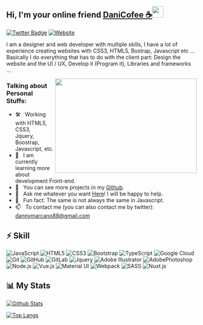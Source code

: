 ## Hi, I'm  your online friend [DaniCofee ☕](https://twitter.com/CofeeDev/)<img src="https://raw.githubusercontent.com/aemmadi/aemmadi/master/wave.gif" width="30px">

[![Twitter Badge](https://img.shields.io/badge/-DaniCofee-blue?style=flat-square&logo=Twitter&logoColor=white&link=https://twitter.com/CofeeDev/)](https://twitter.com/CofeeDev)
[![Website](https://img.shields.io/badge/-Website-black?style=flat-square&logo=google-chrome&logoColor=%230076D6&link=https://cofeedev.github.io/Portafolio/)](https://cofeedev.github.io/Portafolio/)

I am a designer and web developer with multiple skills, I have a lot of experience creating websites with CSS3, HTML5, Bostrap, Javascript etc ...
Basically I do everything that has to do with the client part: Design the website and the UI / UX, Develop it (Program it), Libraries and frameworks ...

<img align="right" height="250" width="375" alt="" src="https://raw.githubusercontent.com/iampavangandhi/iampavangandhi/master/gifs/coder.gif" />

### Talking about Personal Stuffs:

- 🛠 &nbsp; Working with HTML5, CSS3, <br /> Jquery, Boostrap, Javascript, etc.
- 🚀 &nbsp; I am currently learning more about development Front-end.
- 🔭 &nbsp; You can see more projects in my [Github](https://github.com/DaniCofee).
- 💬 &nbsp; Ask me whatever you want [Here](https://twitter.com/CofeeDev/)! I will be happy to help.
- 👾 &nbsp; Fun fact: The same is not always the same in Javascript.
- 📫 &nbsp; To contact me (you can also contact me by twitter): dannymarcano88@gmail.com

## ⚡ Skill

![JavaScript](https://img.shields.io/badge/-JavaScript-black?style=flat-square&logo=javascript)
![HTML5](https://img.shields.io/badge/-HTML5-E34F26?style=flat-square&logo=html5&logoColor=white)
![CSS3](https://img.shields.io/badge/-CSS3-1572B6?style=flat-square&logo=css3)
![Bootstrap](https://img.shields.io/badge/-Bootstrap-563D7C?style=flat-square&logo=bootstrap)
![TypeScript](https://img.shields.io/badge/-TypeScript-007ACC?style=flat-square&logo=typescript)
![Google Cloud](https://img.shields.io/badge/Google%20Cloud-black?style=flat-square&logo=google-cloud)
![Git](https://img.shields.io/badge/-Git-black?style=flat-square&logo=git)
![GitHub](https://img.shields.io/badge/-GitHub-181717?style=flat-square&logo=github)
![GitLab](https://img.shields.io/badge/-GitLab-FCA121?style=flat-square&logo=gitlab)
![Jquery](https://img.shields.io/badge/-jquery-%230769AD?style=flat-square&logo=jquery)
![Adobe Illustrator](https://img.shields.io/badge/-Adobe%20Illustrator-%23FF9A00?style=flat-square&logo=adobe%20illustrator&logoColor=white)
![AdobePhotoshop](https://img.shields.io/badge/-Adobe%20Photoshop%20-%2331A8FF?style=flat-square&logo=adobe%20photoshop&logoColor=white)
![Node.js](https://img.shields.io/badge/node.js%20-%2343853D.svg?&style=flat-square&logo=node.js&logoColor=white)
![Vue.js](https://img.shields.io/badge/vuejs%20-%2335495e.svg?&style=flat-square&logo=vue.js&logoColor=white)
![Material UI](https://img.shields.io/badge/material%20ui%20-%230081CB.svg?&style=flat-square&logo=material-ui&logoColor=white)
![Webpack](https://img.shields.io/badge/webpack%20-%238DD6F9.svg?&style=flat-square&logo=webpack&logoColor=white)
![SASS](https://img.shields.io/badge/SASS%20-hotpink.svg?&style=flat-square&logo=SASS&logoColor=white)
![Nuxt.js](https://img.shields.io/badge/NuxtJS%20-%2335495e.svg?&style=flat-square&logo=NuxtJS&logoColor=white)

## 📊 My Stats

[![Github Stats](https://github-readme-stats.vercel.app/api?username=CofeeDev)](https://github.com/anuraghazra/github-readme-stats)

[![Top Langs](https://github-readme-stats.vercel.app/api/top-langs/?username=CofeeDev&layout=compact)](https://github.com/anuraghazra/github-readme-stats)
